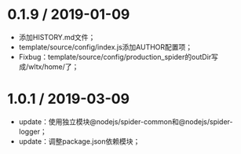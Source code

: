 0.1.9 / 2019-01-09
======================
*   添加HISTORY.md文件；
*   template/source/config/index.js添加AUTHOR配置项；
*   Fixbug：template/source/config/production_spider的outDir写成/wltx/home/了；

1.0.1 / 2019-03-09
======================
*   update：使用独立模块@nodejs/spider-common和@nodejs/spider-logger； 
*   update：调整package.json依赖模块；